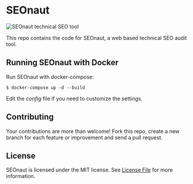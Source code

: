 # SEOnaut
![SEOnaut technical SEO tool](https://seonaut.org/seonaut.png)

This repo contains the code for SEOnaut, a web based technical SEO audit tool.

## Running SEOnaut with Docker

Run SEOnaut with docker-compose:

```shell
$ docker-compose up -d --build
```

Edit the _config_ file if you need to customize the settings.

## Contributing

Your contributions are more than welcome! Fork this repo, create a new branch for each feature or improvement and send a pull request.

## License

SEOnaut is licensed under the MIT license. See [License File](LICENSE) for more information.
